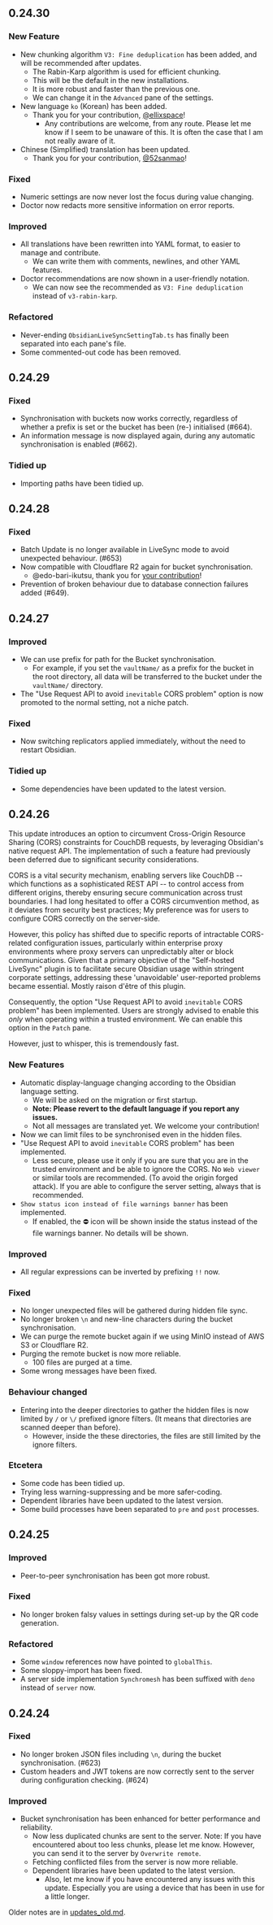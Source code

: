 ## 0.24.30

### New Feature

- New chunking algorithm `V3: Fine deduplication` has been added, and will be recommended after updates.
    - The Rabin-Karp algorithm is used for efficient chunking.
    - This will be the default in the new installations.
    - It is more robust and faster than the previous one.
    - We can change it in the `Advanced` pane of the settings.
- New language `ko` (Korean) has been added.
    - Thank you for your contribution, [@ellixspace](https://x.com/ellixspace)!
        - Any contributions are welcome, from any route. Please let me know if I seem to be unaware of this. It is often the case that I am not really aware of it.
- Chinese (Simplified) translation has been updated.
    - Thank you for your contribution, [@52sanmao](https://github.com/52sanmao)!

### Fixed

- Numeric settings are now never lost the focus during value changing.
- Doctor now redacts more sensitive information on error reports.

### Improved

- All translations have been rewritten into YAML format, to easier to manage and contribute.
    - We can write them with comments, newlines, and other YAML features.
- Doctor recommendations are now shown in a user-friendly notation.
    - We can now see the recommended as `V3: Fine deduplication` instead of `v3-rabin-karp`.

### Refactored

- Never-ending `ObsidianLiveSyncSettingTab.ts` has finally been separated into each pane's file.
- Some commented-out code has been removed.

## 0.24.29

### Fixed

- Synchronisation with buckets now works correctly, regardless of whether a prefix is set or the bucket has been (re-) initialised (#664).
- An information message is now displayed again, during any automatic synchronisation is enabled (#662).

### Tidied up

- Importing paths have been tidied up.

## 0.24.28

### Fixed

- Batch Update is no longer available in LiveSync mode to avoid unexpected behaviour. (#653)
- Now compatible with Cloudflare R2 again for bucket synchronisation.
    - @edo-bari-ikutsu, thank you for [your contribution](https://github.com/vrtmrz/livesync-commonlib/pull/12)!
- Prevention of broken behaviour due to database connection failures added (#649).

## 0.24.27

### Improved

- We can use prefix for path for the Bucket synchronisation.
    - For example, if you set the `vaultName/` as a prefix for the bucket in the root directory, all data will be transferred to the bucket under the `vaultName/` directory.
- The "Use Request API to avoid `inevitable` CORS problem" option is now promoted to the normal setting, not a niche patch.

### Fixed

- Now switching replicators applied immediately, without the need to restart Obsidian.

### Tidied up

- Some dependencies have been updated to the latest version.

## 0.24.26

This update introduces an option to circumvent Cross-Origin Resource Sharing
(CORS) constraints for CouchDB requests, by leveraging Obsidian's native request
API. The implementation of such a feature had previously been deferred due to
significant security considerations.

CORS is a vital security mechanism, enabling servers like CouchDB -- which
functions as a sophisticated REST API -- to control access from different
origins, thereby ensuring secure communication across trust boundaries. I had
long hesitated to offer a CORS circumvention method, as it deviates from
security best practices; My preference was for users to configure CORS correctly
on the server-side.

However, this policy has shifted due to specific reports of intractable
CORS-related configuration issues, particularly within enterprise proxy
environments where proxy servers can unpredictably alter or block
communications. Given that a primary objective of the "Self-hosted LiveSync"
plugin is to facilitate secure Obsidian usage within stringent corporate
settings, addressing these 'unavoidable' user-reported problems became
essential. Mostly raison d'être of this plugin.

Consequently, the option "Use Request API to avoid `inevitable` CORS problem"
has been implemented. Users are strongly advised to enable this _only_ when
operating within a trusted environment. We can enable this option in the `Patch` pane.

However, just to whisper, this is tremendously fast.

### New Features

- Automatic display-language changing according to the Obsidian language
  setting.
    - We will be asked on the migration or first startup.
    - **Note: Please revert to the default language if you report any issues.**
    - Not all messages are translated yet. We welcome your contribution!
- Now we can limit files to be synchronised even in the hidden files.
- "Use Request API to avoid `inevitable` CORS problem" has been implemented.
    - Less secure, please use it only if you are sure that you are in the trusted
      environment and be able to ignore the CORS. No `Web viewer` or similar tools
      are recommended. (To avoid the origin forged attack). If you are able to
      configure the server setting, always that is recommended.
- `Show status icon instead of file warnings banner` has been implemented.
    - If enabled, the ⛔ icon will be shown inside the status instead of the file
      warnings banner. No details will be shown.

### Improved

- All regular expressions can be inverted by prefixing `!!` now.

### Fixed

- No longer unexpected files will be gathered during hidden file sync.
- No longer broken `\n` and new-line characters during the bucket
  synchronisation.
- We can purge the remote bucket again if we using MinIO instead of AWS S3 or
  Cloudflare R2.
- Purging the remote bucket is now more reliable.
    - 100 files are purged at a time.
- Some wrong messages have been fixed.

### Behaviour changed

- Entering into the deeper directories to gather the hidden files is now limited
  by `/` or `\/` prefixed ignore filters. (It means that directories are scanned
  deeper than before).
    - However, inside the these directories, the files are still limited by the
      ignore filters.

### Etcetera

- Some code has been tidied up.
- Trying less warning-suppressing and be more safer-coding.
- Dependent libraries have been updated to the latest version.
- Some build processes have been separated to `pre` and `post` processes.

## 0.24.25

### Improved

- Peer-to-peer synchronisation has been got more robust.

### Fixed

- No longer broken falsy values in settings during set-up by the QR code
  generation.

### Refactored

- Some `window` references now have pointed to `globalThis`.
- Some sloppy-import has been fixed.
- A server side implementation `Synchromesh` has been suffixed with `deno`
  instead of `server` now.

## 0.24.24

### Fixed

- No longer broken JSON files including `\n`, during the bucket synchronisation.
  (#623)
- Custom headers and JWT tokens are now correctly sent to the server during
  configuration checking. (#624)

### Improved

- Bucket synchronisation has been enhanced for better performance and
  reliability.
    - Now less duplicated chunks are sent to the server. Note: If you have
      encountered about too less chunks, please let me know. However, you can send
      it to the server by `Overwrite remote`.
    - Fetching conflicted files from the server is now more reliable.
    - Dependent libraries have been updated to the latest version.
        - Also, let me know if you have encountered any issues with this update.
          Especially you are using a device that has been in use for a little
          longer.

Older notes are in
[updates_old.md](https://github.com/vrtmrz/obsidian-livesync/blob/main/updates_old.md).
